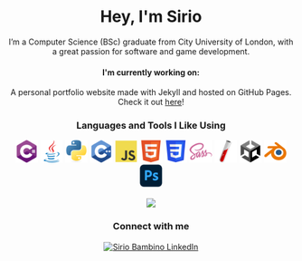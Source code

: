 <h1 align="center">Hey, I'm Sirio</h1>
<p align="center">I’m a Computer Science (BSc) graduate from City University of London, with a great passion for software and game development.</p>
<h4 align="center">I'm currently working on:</h4>
<p align="center">A personal portfolio website made with Jekyll and hosted on GitHub Pages.<br/>Check it out <a href="https://siriobambino.github.io" target="_blank" rel="noreferrer">here</a>!</p>

<h3 align="center">Languages and Tools I Like Using</h3>
<p align="center"> 
  <a href="https://learn.microsoft.com/en-us/dotnet/csharp/tour-of-csharp/" target="_blank" rel="noreferrer"><img src="/logos/c.png" alt="csharp" width="40" height="40"/></a>
  <a href="https://www.java.com" target="_blank" rel="noreferrer"><img src="/logos/java.png" alt="java" width="40" height="40"/></a>
  <a href="https://www.python.org" target="_blank" rel="noreferrer"><img src="/logos/python.png" alt="python" width="40" height="40"/></a>
  <a href="https://cplusplus.com/" target="_blank" rel="noreferrer"><img src="/logos/c++.png" alt="cplusplus" width="40" height="40"/></a>
  <a href="https://developer.mozilla.org/en-US/docs/Web/JavaScript" target="_blank" rel="noreferrer"><img src="/logos/js.png" alt="javascript" width="40" height="40"/></a>
  <a href="https://developer.mozilla.org/en-US/docs/Web/HTML" target="_blank" rel="noreferrer"><img src="/logos/html.png" alt="html5" width="40" height="40"/></a>
  <a href="https://developer.mozilla.org/en-US/docs/Web/CSS" target="_blank" rel="noreferrer"><img src="/logos/css.png" alt="css3" width="40" height="40"/></a>
  <a href="https://sass-lang.com" target="_blank" rel="noreferrer"><img src="/logos/sass.png" alt="sass" width="40" height="40"/></a>
  <a href="https://jekyllrb.com/" target="_blank" rel="noreferrer"><img src="/logos/jekyll.png" alt="jekyll" width="40" height="40"/></a>
  <a href="https://unity.com/" target="_blank" rel="noreferrer"><img src="/logos/unity.png" alt="unity" width="40" height="40"/></a>
  <a href="https://www.blender.org/" target="_blank" rel="noreferrer"><img src="/logos/blender.png" alt="blender" width="40" height="40"/></a>
  <a href="https://www.photoshop.com/en" target="_blank" rel="noreferrer"><img src="/logos/ps.png" alt="photoshop" width="40" height="40"/></a>
</p>
<div align="center">
  <img align="center" src="https://github-readme-stats.vercel.app/api/top-langs/?username=siriobambino&langs_count=5&layout=compact&theme=dark&bg_color=00000000&title_colour=E6EDF3&text_colour=E6EDF3&border_colour=E6EDF3" />
</div>

<h3 align="center">Connect with me</h3>
<p align="center">
  <a href="https://linkedin.com/in/siriobambino" target="blank"><img align="center" src="https://raw.githubusercontent.com/rahuldkjain/github-profile-readme-generator/master/src/images/icons/Social/linked-in-alt.svg" alt="Sirio Bambino LinkedIn" height="30" width="40" /></a>
</p>
